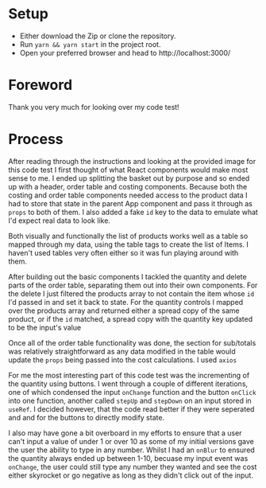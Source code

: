 # Setup
 
* Either download the Zip or clone the repository.
* Run `yarn && yarn start` in the project root.
* Open your preferred browser and head to http://localhost:3000/

# Foreword

Thank you very much for looking over my code test!
 
# Process
 
After reading through the instructions and looking at the provided image for this code test I first thought of what React components would make most sense to me. I ended up splitting the basket out by purpose and so ended up with a header, order table and costing components. Because both the costing and order table components needed access to the product data I had to store that state in the parent App component and pass it through as `props` to both of them. I also added a fake `id` key to the data to emulate what I'd expect real data to look like.
 
Both visually and functionally the list of products works well as a table so mapped through my data, using the table tags to create the list of Items. I haven't used tables very often either so it was fun playing around with them.
 
After building out the basic components I tackled the quantity and delete parts of the order table, separating them out into their own components. For the delete I just filtered the products array to not contain the item whose `id` I'd passed in and set it back to state. For the quantity controls I mapped over the products array and returned either a spread copy of the same product, or if the `id` matched, a spread copy with the quantity key updated to be the input's value
 
Once all of the order table functionality was done, the section for sub/totals was relatively straightforward as any data modified in the table would update the `props` being passed into the cost calculations. I used `axios`
 
For me the most interesting part of this code test was the incrementing of the quantity using buttons. I went through a couple of different iterations, one of which condensed the input `onChange` function and the button `onClick` into one function, another called `stepUp` and `stepDown` on an input stored in `useRef`. I decided however, that the code read better if they were seperated and and for the buttons to directly modify state. 

I also may have gone a bit overboard in my efforts to ensure that a user can't input a value of under 1 or over 10 as some of my initial versions gave the user the ability to type in any number. Whilst I had an `onBlur` to ensured the quantity always ended up between 1-10, becuase my input event was `onChange`, the user could still type any number they wanted and see the cost either skyrocket or go negative as long as they didn't click out of the input.